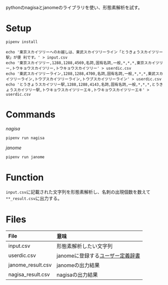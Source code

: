 pythonのnagisaとjanomeのライブラリを使い、形態素解析を試す。

# Setup

```py
pipenv install
```

```
echo '東京スカイツリーへのお越しは、東武スカイツリーライン「とうきょうスカイツリー駅」が便 利です。' > input.csv
echo '東京スカイツリー,1288,1288,4569,名詞,固有名詞,一般,*,*,*,東京スカイツリー,トウキョウスカイツリー,トウキョウスカイツリー' > userdic.csv
echo '東武スカイツリーライン,1288,1288,4700,名詞,固有名詞,一般,*,*,*,東武スカイツリーライン,トウブスカイツリーライン,トウブスカイツリーライン' > userdic.csv
echo 'とうきょうスカイツリー駅,1288,1288,4143,名詞,固有名詞,一般,*,*,*,とうきょうスカイツリー駅,トウキョウスカイツリーエキ,トウキョウスカイツリーエキ' > userdic.csv
```

# Commands

*nagisa*

```py
pipenv run nagisa
```

*janome*

```py
pipenv run janome
```

# Function

`input.csv`に記載された文字列を形態素解析し、名刺の出現個数を数えて`**_result.csv`に出力する。

# Files

|File|意味|
|:---|:--|
|input.csv|形態素解析したい文字列|
|userdic.csv|janomeに登録する[ユーザー定義辞書](http://mocobeta.github.io/janome/#id8)|
|janome_result.csv|janomeの出力結果|
|nagisa_result.csv|nagisaの出力結果|
